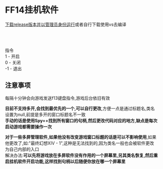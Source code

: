 
# FF14挂机软件

[下载release版本并以管理员身份运行](https://github.com/FirmianaMarsili/ff14Heart/releases)或者自行下载使用vs去编译
<br><br><br><br>



指令<br>
1  -  开启<br>0  -  关闭<br>-1  -  退出<br>

## 注意事项
每隔十分钟会向游戏发送f13键盘指令,游戏后台依旧有效

**目前不支持多开,会找到最优先的一个,可以自行更改**,方便一点是通过标题名,类名设置为null,前提是多开的窗口标题名不一致<br>
**手动的话是使用Spy++找到所有窗口的句柄,然后更改代码对应的地方,缺点是每次启动游戏都需要操作一次**<br>

**对于一些多屏管理软件,如果他没有改变游戏窗口标题的话是可以不影响使用**,如果他更改了,如:"最终幻想XIV - 1",这种是无法找到的,因为类名一般也会被软件更改为自己内部的入口<br>解决办法:**可以先将游戏放在多屏软件没有作用的一个屏幕里,另其类名恢复,然后重启挂机软件开启功能,这样找到句柄以后随便你放在哪一个屏幕里**<br>
